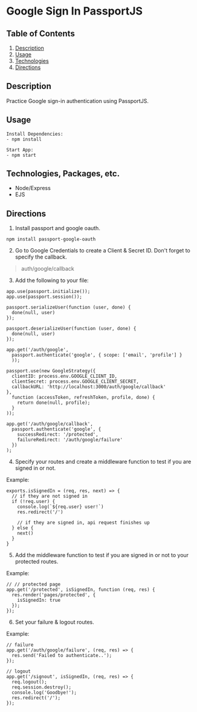 # Google Sign In PassportJS

## Table of Contents

1. [Description](#Description)
2. [Usage](#Usage)
3. [Technologies](#Technologies)
4. [Directions](#Directions)

## Description

Practice Google sign-in authentication using PassportJS.

## Usage
```
Install Dependencies:
- npm install

Start App:
- npm start
```

## Technologies, Packages, etc.

- Node/Express
- EJS

## Directions
1. Install passport and google oauth.
```
npm install passport-google-oauth
```

2. Go to Google Credentials to create a Client & Secret ID. Don't forget to specify the callback.

> auth/google/callback

3. Add the following to your file:

```
app.use(passport.initialize());
app.use(passport.session());

passport.serializeUser(function (user, done) {
  done(null, user)
});

passport.deserializeUser(function (user, done) {
  done(null, user)
});

app.get('/auth/google',
  passport.authenticate('google', { scope: ['email', 'profile'] }
  ));

passport.use(new GoogleStrategy({
  clientID: process.env.GOOGLE_CLIENT_ID,
  clientSecret: process.env.GOOGLE_CLIENT_SECRET,
  callbackURL: 'http://localhost:3000/auth/google/callback'
},
  function (accessToken, refreshToken, profile, done) {
    return done(null, profile);
  }
));

app.get('/auth/google/callback',
  passport.authenticate('google', {
    successRedirect: '/protected',
    failureRedirect: '/auth/google/failure'
  })
);
```

4. Specify your routes and create a middleware function to test if you are signed in or not.

Example:
```
exports.isSignedIn = (req, res, next) => {
  // if they are not signed in
  if (!req.user) {
    console.log(`${req.user} user!`)
    res.redirect('/')

    // if they are signed in, api request finishes up
  } else {
    next()
  }
}
```

5. Add the middleware function to test if you are signed in or not to your protected routes.

Example:
```
// // protected page
app.get('/protected', isSignedIn, function (req, res) {
  res.render('pages/protected', {
    isSignedIn: true
  });
});
```

6. Set your failure & logout routes.

Example:
```
// failure
app.get('/auth/google/failure', (req, res) => {
  res.send('Failed to authenticate..');
});

// logout
app.get('/signout', isSignedIn, (req, res) => {
  req.logout();
  req.session.destroy();
  console.log('Goodbye!');
  res.redirect('/');
});
```


